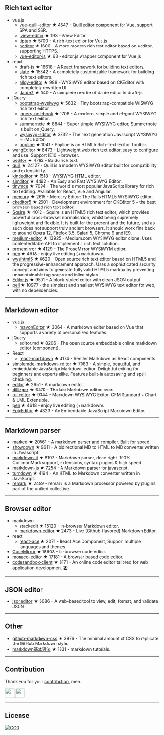 ## Rich text editor- vue.js  - [vue-quill-editor](https://github.com/surmon-china/vue-quill-editor) ★ 4647 - Quill editor component for Vue, support SPA and SSR.  - [iview-editor](https://github.com/iview/iview-editor) ★ 193 - iView Editor.  - [tiptap](https://github.com/heyscrumpy/tiptap) ★ 5700 - A rich-text editor for Vue.js  - [neditor](https://github.com/notadd/neditor) ★ 1606 - A more modern rich text editor based on ueditor, supporting HTTPS.  - [vue-editor-js](https://github.com/ChangJoo-Park/vue-editor-js) ★ 63 - editor.js wrapper component for Vue.js- react  - [draft-js](https://github.com/facebook/draft-js) ★ 16618 - A React framework for building text editors.  - [slate](https://github.com/ianstormtaylor/slate) ★ 15342 - A completely customizable framework for building rich text editors.  - [alloy-editor](https://github.com/liferay/alloy-editor/) ★ 988 - WYSIWYG editor based on CKEditor with completely rewritten UI.  - [dante2](https://github.com/michelson/dante2) ★ 640 - A complete rewrite of dante editor in draft-js.- jQuery  - [bootstrap-wysiwyg](https://github.com/mindmup/bootstrap-wysiwyg/) ★ 5632 - Tiny bootstrap-compatible WISWYG rich text editor  - [jquery-notebook](https://github.com/raphaelcruzeiro/jquery-notebook) ★ 1706 - A modern, simple and elegant WYSIWYG rich text editor.  - [summernote](https://github.com/summernote/summernote) ★ 8844 - Super simple WYSIWYG editor, Summernote is built on jQuery.  - [wysiwyg-editor](https://github.com/froala/wysiwyg-editor) ★ 3732 - The next generation Javascript WYSIWYG HTML Editor.  - [popline](https://github.com/kenshin54/popline) ★ 1041 - Popline is an HTML5 Rich-Text-Editor Toolbar.- [wangEditor](https://github.com/wangfupeng1988/wangEditor) ★ 8473 - Lightweight web rich text editor, easy to configure and use. Support IE10 + browser.- [ueditor](https://github.com/fex-team/ueditor) ★ 4782 - Baidu rich text.- [quill](https://github.com/quilljs/quill) ★ 24127 - Quill is a modern WYSIWYG editor built for compatibility and extensibility.- [kindeditor](https://github.com/kindsoft/kindeditor) ★ 1518 - WYSIWYG HTML editor.- [simditor](https://github.com/mycolorway/simditor) ★ 4492 - An Easy and Fast WYSIWYG Editor.- [tinymce](https://github.com/tinymce/tinymce) ★ 7094 - The world's most popular JavaScript library for rich text editing. Available for React, Vue and Angular.- [mercury](https://github.com/jejacks0n/mercury) ★ 2615 - Mercury Editor: The Rails HTML5 WYSIWYG editor.- [ckeditor5](https://github.com/ckeditor/ckeditor5) ★ 2601 - Development environment for CKEditor 5 – the best browser-based rich text editor.- [Squire](https://github.com/neilj/Squire) ★ 4012 - Squire is an HTML5 rich text editor, which provides powerful cross-browser normalisation, whilst being supremely lightweight and flexible. It is built for the present and the future, and as such does not support truly ancient browsers. It should work fine back to around Opera 12, Firefox 3.5, Safari 5, Chrome 9 and IE9.- [medium-editor](https://github.com/yabwe/medium-editor) ★ 13925 - Medium.com WYSIWYG editor clone. Uses contenteditable API to implement a rich text solution.- [prosemirror](https://github.com/ProseMirror/prosemirror) ★ 4129 - The ProseMirror WYSIWYM editor.- [pen](https://github.com/sofish/pen) ★ 4618 - enjoy live editing (+markdown).- [wysihtml5](https://github.com/xing/wysihtml5) ★ 6620 - Open source rich text editor based on HTML5 and the progressive-enhancement approach. Uses a sophisticated security concept and aims to generate fully valid HTML5 markup by preventing unmaintainable tag soups and inline styles.- [Editor.js](https://github.com/codex-team/editor.js) ★ 9501 - A block-styled editor with clean JSON output- [pell](https://github.com/jaredreich/pell) ★ 10977 - the simplest and smallest WYSIWYG text editor for web, with no dependencies.---## Markdown editor- vue.js  - [mavonEditor](https://github.com/hinesboy/mavonEditor) ★ 3064 -   A markdown editor based on Vue that supports a variety of personalized features.- jQuery  - [editor.md](https://github.com/pandao/editor.md) ★ 8206 - The open source embeddable online markdown editor (component).- React  - [react-markdown](https://github.com/rexxars/react-markdown) ★ 4174 - Render Markdown as React components.- [simplemde-markdown-editor](https://github.com/sparksuite/simplemde-markdown-editor) ★ 7083 -  A simple, beautiful, and embeddable JavaScript Markdown editor. Delightful editing for beginners and experts alike. Features built-in autosaving and spell checking.- [editor](https://github.com/lepture/editor) ★ 2651 - A markdown editor.- [dillinger](https://github.com/joemccann/dillinger) ★ 6479 - The last Markdown editor, ever.- [tui.editor](https://github.com/nhnent/tui.editor) ★ 9344 - Markdown WYSIWYG Editor. GFM Standard + Chart & UML Extensible.- [pen](https://github.com/sofish/pen) ★ 4618 - enjoy live editing (+markdown).- [EpicEditor](https://github.com/OscarGodson/EpicEditor) ★ 4323 - An Embeddable JavaScript Markdown Editor.---## Markdown parser- [marked](https://github.com/markedjs/marked) ★ 20561 - A markdown parser and compiler. Built for speed.- [showdown](https://github.com/showdownjs/showdown) ★ 9611 - A bidirectional MD to HTML to MD converter written in Javascript.- [markdown-it](https://github.com/markdown-it/markdown-it) ★ 8197 - Markdown parser, done right. 100% CommonMark support, extensions, syntax plugins & high speed.- [markdown-js](https://github.com/evilstreak/markdown-js) ★ 7254 - A Markdown parser for javascript.- [turndown](https://github.com/domchristie/turndown) ★ 4194 - An HTML to Markdown converter written in JavaScript.- [remark](https://github.com/remarkjs/remark) ★ 2499 - remark is a Markdown processor powered by plugins part of the unified collective.---## Browser editor- markdown  - [stackedit](https://github.com/benweet/stackedit) ★ 15120 - In-browser Markdown editor.  - [markdown-editor](https://github.com/jbt/markdown-editor) ★ 2473 - Live (Github-flavored) Markdown Editor.- react  - [react-ace](https://github.com/securingsincity/react-ace) ★ 2071 - React Ace Component, Support multiple languages and themes- [CodeMirror](https://github.com/codemirror/CodeMirror) ★ 18603 - In-browser code editor.- [monaco-editor](https://github.com/Microsoft/monaco-editor) ★ 17181 - A browser based code editor.- [codesandbox-client](https://github.com/codesandbox/codesandbox-client) ★ 8171 - An online code editor tailored for web application development 🏖️---## JSON editor- [jsoneditor](https://github.com/josdejong/jsoneditor) ★ 6086 - A web-based tool to view, edit, format, and validate JSON---## Other- [github-markdown-css](https://github.com/sindresorhus/github-markdown-css) ★ 3976 - The minimal amount of CSS to replicate the GitHub Markdown style.- [markdown基本语法](https://github.com/younghz/Markdown) ★ 1831 - markdown tutorials.---## ContributionThank you for your [contribution](https://github.com/xjh22222228/awesome-web-editor/issues), men.<a href="https://github.com/1c7/">  <img src="https://avatars1.githubusercontent.com/u/1804755?s=460&v=4" width="30px" height="30px" /></a><a href="https://github.com/ChangJoo-Park/">  <img src="https://avatars1.githubusercontent.com/u/1451365?s=460&v=4" width="30px" height="30px" /></a>---## License[![CC0](http://mirrors.creativecommons.org/presskit/buttons/88x31/svg/cc-zero.svg)](https://creativecommons.org/publicdomain/zero/1.0/)